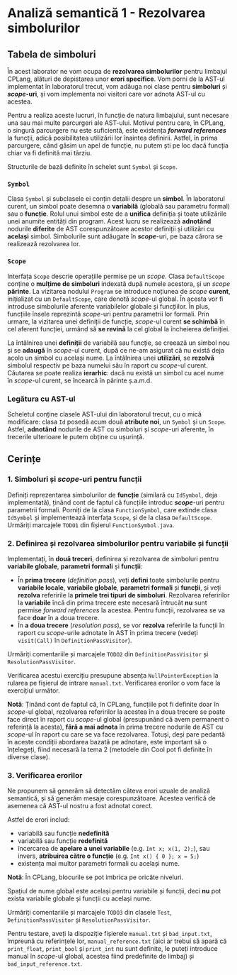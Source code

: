 # Analiză semantică 1 - Rezolvarea simbolurilor

## Tabela de simboluri

În acest laborator ne vom ocupa de **rezolvarea simbolurilor** pentru limbajul CPLang, alături de depistarea unor **erori specifice**. Vom porni de la AST-ul implementat ı̂n laboratorul trecut, vom adăuga noi clase pentru **simboluri** și ***scope*-uri**, și vom implementa noi visitori care vor adnota AST-ul cu acestea.

Pentru a realiza aceste lucruri, ı̂n funcție de natura limbajului, sunt necesare una sau mai multe parcurgeri ale AST-ului. Motivul pentru care, în CPLang, o singură parcurgere nu este suficientă, este existența ***forward references*** la funcții, adică posibilitatea utilizării lor înaintea definirii. Astfel, ı̂n prima parcurgere, când găsim un apel de funcție, nu putem ști pe loc dacă funcția chiar va fi definită mai târziu.

Structurile de bază definite ı̂n schelet sunt `Symbol` și `Scope`.

### `Symbol`

Clasa `Symbol` și subclasele ei conțin detalii despre un **simbol**. În laboratorul curent, un simbol poate desemna o **variabilă** (globală sau parametru formal) sau o **funcție**. Rolul unui simbol este de a **unifica** definiția și toate utilizările unei anumite entități din program. Acest lucru se realizează **adnotând** nodurile **diferite** de AST corespunzătoare acestor definiții și utilizări cu **același** simbol. Simbolurile sunt adăugate ı̂n ***scope***-uri, pe baza cărora se realizează rezolvarea lor.

### `Scope`

Interfața `Scope` descrie operațiile permise pe un *scope*. Clasa `DefaultScope` conține o **mulțime de simboluri** indexată după numele acestora, și un *scope* **părinte**. La vizitarea nodului `Program` se introduce noțiunea de *scope* **curent**, inițializat cu un `DefaultScope`, care denotă *scope*-ul global. În acesta vor fi introduse simbolurile aferente variabilelor globale și funcțiilor. În plus, funcțiile însele reprezintă *scope*-uri pentru parametrii lor formali. Prin urmare, la vizitarea unei definiții de funcție, *scope*-ul curent **se schimbă** în cel aferent funcției, urmând să **se revină** la cel global la încheierea definiției.

La întâlnirea unei **definiții** de variabilă sau funcție, se creează un simbol nou și se **adaugă** în *scope*-ul curent, după ce ne-am asigurat că nu există deja acolo un simbol cu același nume. La întâlnirea unei **utilizări**, se **rezolvă** simbolul respectiv pe baza numelui său în raport cu *scope*-ul curent. Căutarea se poate realiza **ierarhic**: dacă nu există un simbol cu acel nume în *scope*-ul curent, se încearcă în părinte ș.a.m.d.

### Legătura cu AST-ul

Scheletul conține clasele AST-ului din laboratorul trecut, cu o mică modificare: clasa `Id` posedă acum două **atribute noi**, un `Symbol` și un `Scope`. Astfel, **adnotând** nodurile de AST cu simboluri și *scope*-uri aferente, ı̂n trecerile ulterioare le putem obține cu ușurință.

## Cerințe

### 1. Simboluri și *scope*-uri pentru funcții

Definiți reprezentarea simbolurilor de **funcție** (similară cu `IdSymbol`, deja implementată), ținând cont de faptul că funcțiile introduc ***scope***-uri pentru parametrii formali. Porniți de la clasa `FunctionSymbol`, care extinde clasa `IdSymbol` și implementează interfața `Scope`, și de la clasa `DefaultScope`. Urmăriți marcajele `TODO1` din fișierul `FunctionSymbol.java`.

### 2. Definirea și rezolvarea simbolurilor pentru variabile și funcții

Implementați, ı̂n **două treceri**, definirea și rezolvarea de simboluri pentru **variabile globale**, **parametri formali** și **funcții**:

- În **prima trecere** (*definition pass*), veți **defini** toate simbolurile pentru **variabile locale**, **variabile globale**, **parametri formali** și **funcții**, și veți **rezolva** referirile la **primele trei tipuri de simboluri**. Rezolvarea referirilor la **variabile** încă din prima trecere este necesară întrucât **nu** sunt permise *forward references* la acestea. Pentru funcții, rezolvarea se va face **doar** în a doua trecere.
- În **a doua trecere** (*resolution pass*), se vor **rezolva** referirile la funcții în raport cu *scope*-urile adnotate în AST în prima trecere (vedeți `visit(Call)` în `DefinitionPassVisitor`).

Urmăriți comentariile și marcajele `TODO2` din `DefinitionPassVisitor` și `ResolutionPassVisitor`.

Verificarea acestui exercițiu presupune absența `NullPointerException` la rularea pe fișierul de intrare `manual.txt`. Verificarea erorilor o vom face la exercițiul următor.

**Notă**: Ținând cont de faptul că, în CPLang, funcțiile pot fi definite doar în *scope*-ul global, rezolvarea referirilor la acestea în a doua trecere se poate face direct în raport cu *scope*-ul global (presupunând că avem permanent o referință la acesta), **fără a mai adnota** în prima trecere nodurile de AST cu *scope*-ul în raport cu care se va face rezolvarea. Totuși, deși pare pedantă în aceste condiții abordarea bazată pe adnotare, este important să o înțelegeți, fiind necesară la tema 2 (metodele din Cool pot fi definite în diverse clase).

### 3. Verificarea erorilor

Ne propunem să generăm să detectăm câteva erori uzuale de analiză semantică, și să generăm mesaje corespunzătoare. Acestea verifică de asemenea că AST-ul nostru a fost adnotat corect.

Astfel de erori includ:

- variabilă sau funcție **nedefinită**
- variabilă sau funcție **redefinită**
- ı̂ncercarea de **apelare a unei variabile** (e.g. `Int x; x(1, 2);`), sau invers, **atribuirea către o funcție** (e.g. `Int x() { 0 }; x = 5;`)
- existența mai multor parametri formali cu același nume.

**Notă**: În CPLang, blocurile se pot imbrica pe oricâte niveluri.

Spațiul de nume global este același pentru variabile și funcții, deci **nu** pot exista variabile globale și funcții cu același nume.

Urmăriți comentariile și marcajele `TODO3` din clasele `Test`, `DefinitionPassVisitor` și `ResolutionPassVisitor`.

Pentru testare, aveți la dispoziție fișierele `manual.txt` și `bad_input.txt`, împreună cu referințele lor, `manual_reference.txt` (aici ar trebui să apară că `print_float`, `print_bool` și `print_int` nu sunt definite, le puteți introduce manual ı̂n *scope*-ul global, acestea fiind predefinite de limbaj) și `bad_input_reference.txt`.

